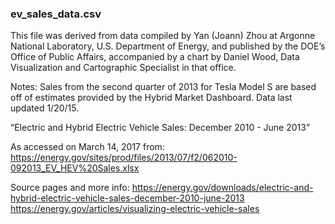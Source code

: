 
### ev_sales_data.csv

This file was derived from data compiled by Yan (Joann) Zhou at Argonne National Laboratory, U.S. Department of Energy, and published by the DOE’s Office of Public Affairs, accompanied by a chart by Daniel Wood, Data Visualization and Cartographic Specialist in that office.

Notes: Sales from the second quarter of 2013 for Tesla Model S are based off of estimates provided by the Hybrid Market Dashboard.  Data last updated 1/20/15.

“Electric and Hybrid Electric Vehicle Sales: December 2010 - June 2013”

As accessed on March 14, 2017 from:
https://energy.gov/sites/prod/files/2013/07/f2/062010-092013_EV_HEV%20Sales.xlsx

Source pages and more info:
https://energy.gov/downloads/electric-and-hybrid-electric-vehicle-sales-december-2010-june-2013
https://energy.gov/articles/visualizing-electric-vehicle-sales
